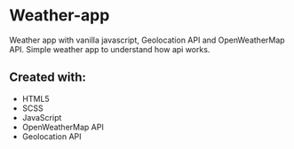 # Weather-app
Weather app with vanilla javascript, Geolocation API and OpenWeatherMap API. 
Simple weather app to understand how api works.
## Created with:
* HTML5
* SCSS
* JavaScript
* OpenWeatherMap API
* Geolocation API
